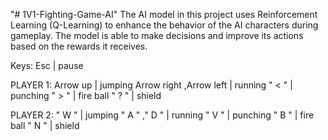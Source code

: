 "# 1V1-Fighting-Game-AI"
The AI model in this project uses Reinforcement Learning (Q-Learning) to enhance the behavior of the AI characters during gameplay. The model is able to make decisions and improve its actions based on the rewards it receives.

Keys:
Esc | pause

PLAYER 1: Arrow up | jumping Arrow right ,Arrow left | running " < " | punching " > " | fire ball " ? " | shield

PLAYER 2: " W " | jumping " A " ," D " | running " V " | punching " B " | fire ball " N " | shield
